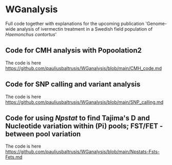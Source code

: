 # WGanalysis
Full code together with explanations for the upcoming publication 'Genome-wide analysis of ivermectin treatment in a Swedish field population of _Haemonchus contortus_'

## Code for CMH analysis with Popoolation2
The code is here https://github.com/pauliusbaltrusis/WGanalysis/blob/main/CMH_code.md
## Code for SNP calling and variant analysis
The code is here https://github.com/pauliusbaltrusis/WGanalysis/blob/main/SNP_calling.md
## Code for using _Npstat_ to find Tajima's D and Nucleotide variation within (Pi) pools; FST/FET - between pool variation
The code is here https://github.com/pauliusbaltrusis/WGanalysis/blob/main/Npstats-Fsts-Fets.md
